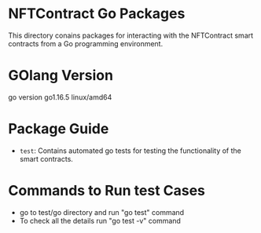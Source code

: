 # NFTContract Go Packages

This directory conains packages for interacting with the NFTContract
smart contracts from a Go programming environment.

# GOlang Version
go version go1.16.5 linux/amd64

# Package Guide
- `test`: Contains automated go tests for testing the functionality
of the smart contracts.

# Commands to Run test Cases

- go to test/go directory and run "go test" command  
- To check all the details run "go test -v" command

